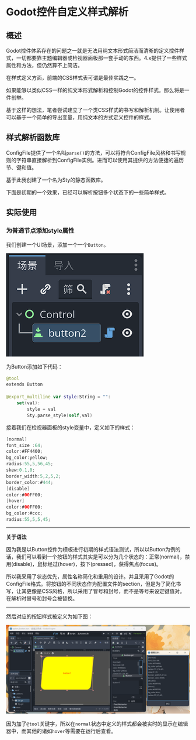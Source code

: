 # Godot控件自定义样式解析

## 概述

Godot控件体系存在的问题之一就是无法用纯文本形式简洁而清晰的定义控件样式，一切都要靠主题编辑器或检视器面板那一套手动的东西。4.x提供了一些样式属性和方法，但仍然算不上简洁。

在样式定义方面，前端的CSS样式表可谓是最佳实践之一。

如果能够以类似CSS一样的纯文本形式解析和控制Godot的控件样式。那么将是一件创举。

基于这样的想法，笔者尝试建立了一个类CSS样式的书写和解析机制。让使用者可以基于一个简单的导出变量，用纯文本的方式定义控件的样式。

## 样式解析函数库

ConfigFile提供了一个名叫`parse()`的方法，可以将符合ConfigFile风格和书写规则的字符串直接解析到ConfigFile实例。进而可以使用其提供的方法便捷的遍历节、键和值。

基于此我创建了一个名为Sty的静态函数库。

下面是初期的一个效果，已经可以解析按钮多个状态下的一些简单样式。

## 实际使用

### 为普通节点添加style属性

我们创建一个UI场景，添加一个一个`Button`。

![img](./readme.assets/1691423353448-1defa88a-2c77-4d38-aed2-1617a6157692.png)

为Button添加如下代码：

```swift
@tool
extends Button

@export_multiline var style:String = "":
	set(val):
		style = val
		Sty.parse_style(self,val)
```

接着我们在检视器面板的style变量中，定义如下的样式：

```swift
[normal]
font_size :64;
color:#FF4400;
bg_color:yellow;
radius:55,5,56,45;
skew:0.1,0;
border_width:5,2,5,2;
border_color:#444;
[disable]
color:#00FF00;
[hover]
color:#00FF00;
bg_color:#ccc;
radius:55,5,5,45;
```

---

**关于语法**

因为我是以Button控件为模板进行初期的样式语法测试，所以以Button为例的话，我们可以看到一个按钮的样式其实是可以分为几个状态的：正常(normal)，禁用(disable)，鼠标经过(hover)，按下(pressed)，获得焦点(focus)。

所以我采用了状态优先，属性名称简化和重用的设计。并且采用了Godot的ConfigFile格式。将按钮的不同状态作为配置文件的section，但是为了简化书写，让其更像是CSS风格，所以采用了冒号和封号，而不是等号来设定键值对。在解析时冒号和封号会被替换。

---

然后对应的按钮样式被定义为如下图：

![img](./readme.assets/1691423064389-09bff30c-57f8-49b2-b9a2-f9a9d0685229.png)

因为加了`@tool`关键字，所以在`normal`状态中定义的样式都会被实时的显示在编辑器中，而其他的诸如`hover`等需要在运行后查看。

